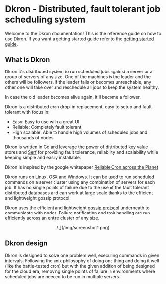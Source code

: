 # Dkron - Distributed, fault tolerant job scheduling system

Welcome to the Dkron documentation! This is the reference guide on how to use Dkron. If you want a getting started guide refer to the [getting started guide](docs/getting-started).

## What is Dkron

Dkron it's distributed system to run scheduled jobs against a server or a group of servers of any size. One of the machines is the leader and the others will be followers. If the leader fails or becomes unreachable, any other one will take over and reschedule all jobs to keep the system healthy.

In case the old leader becomes alive again, it'll become a follower.

Dkron is a distributed cron drop-in replacement, easy to setup and fault tolerant with focus in:

- Easy: Easy to use with a great UI
- Reliable: Completely fault tolerant
- High scalable: Able to handle high volumes of scheduled jobs and thousands of nodes

Dkron is written in Go and leverage the power of distributed key value stores and [Serf](https://www.serfdom.io/) for providing fault tolerance, reliability and scalability while keeping simple and easily installable.

Dkron is inspired by the google whitepaper [Reliable Cron across the Planet](https://queue.acm.org/detail.cfm?id=2745840)

Dkron runs on Linux, OSX and Windows. It can be used to run scheduled commands on a server cluster using any combination of servers for each job. It has no single points of failure due to the use of the fault tolerant distributed databases and can work at large scale thanks to the efficient and lightweight gossip protocol.

Dkron uses the efficient and lightweight [gossip protocol](https://www.serfdom.io/docs/internals/gossip.html) underneath to communicate with nodes. Failure notification and task handling are run efficiently across an entire cluster of any size.

<center class="hidden-xs">
![](/img/screenshot1.png)
</center>

## Dkron design

Dkron is designed to solve one problem well, executing commands in given intervals. Following the unix philosophy of doing one thing and doing it well (like the battle-tested cron) but with the given addition of being designed for the cloud era, removing single points of failure in environments where scheduled jobs are needed to be run in multiple servers.
